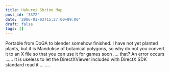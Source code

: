 ```yaml
---
title: Hakurei Shrine Map
post_id: '3372'
date: '2006-01-03T15:27:00+09:00'
draft: false
tags: []
---
```


Portable from DoGA to blender somehow finished. I have not yet planted plants, but it is Mandokse of botanical polygons, so why do not you convert it to an X file so that you can use it for games soon .... that? An error occurs ...... It is useless to let the DirectXViewer included with DirectX SDK standard read it ... ....